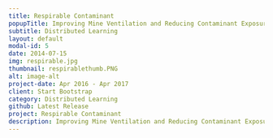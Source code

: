 ```yaml
---
title: Respirable Contaminant
popupTitle: Improving Mine Ventilation and Reducing Contaminant Exposure in Large-Opening Stone Mines
subtitle: Distributed Learning
layout: default
modal-id: 5
date: 2014-07-15
img: respirable.jpg
thumbnail: respirablethumb.PNG
alt: image-alt
project-date: Apr 2016 - Apr 2017
client: Start Bootstrap
category: Distributed Learning
github: Latest Release
project: Respirable Contaminant
description: Improving Mine Ventilation and Reducing Contaminant Exposure in Large-Opening Stone Mines
---
```

